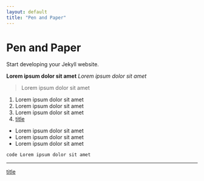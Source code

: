 ```yaml
---
layout: default
title: "Pen and Paper"
---
```


# Pen and Paper

Start developing your Jekyll website.

**Lorem ipsum dolor sit amet**
*Lorem ipsum dolor sit amet*

> Lorem ipsum dolor sit amet

1. Lorem ipsum dolor sit amet
2. Lorem ipsum dolor sit amet
3. Lorem ipsum dolor sit amet
4. [title](https://www.example.com)

- Lorem ipsum dolor sit amet
- Lorem ipsum dolor sit amet
- Lorem ipsum dolor sit amet

`code Lorem ipsum dolor sit amet`

---

[title](https://www.example.com)